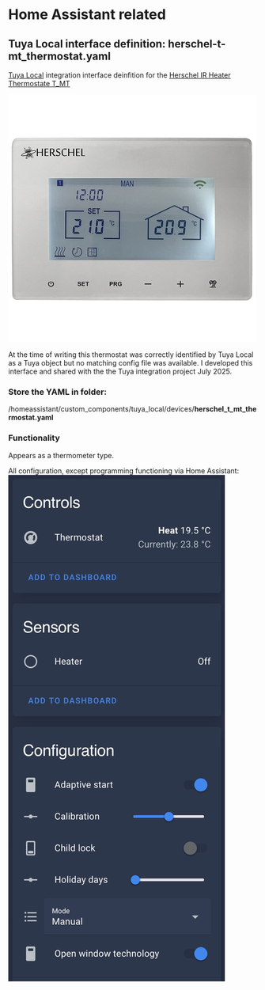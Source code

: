 # Home Assistant related

## Tuya Local interface definition: herschel-t-mt_thermostat.yaml
[Tuya Local](https://github.com/make-all/tuya-local) integration interface deinfition for the [Herschel IR Heater Thermostate T_MT](https://www.herschel-infrared.co.uk/product/t-mt-wifi-thermostat/?srsltid=AfmBOoogAK3X89Li8mPwR83tkUp4cToMckao-AZdy6TuE4WAn8qOhCBE)

![Thermostat](https://github.com/RichardL64/HomeAssistant/blob/main/Herschel%20T-MT.jpg)


At the time of writing this thermostat was correctly identified by Tuya Local as a Tuya object but no matching config file was available.
I developed this interface and shared with the the Tuya integration project July 2025.

### Store the YAML in folder:

/homeassistant/custom_components/tuya_local/devices/**herschel_t_mt_thermostat.yaml**

### Functionality
Appears as a thermometer type.

All configuration, except programming functioning via Home Assistant:
![Config](https://github.com/RichardL64/HomeAssistant/blob/main/Herschel%20Config.jpg)


